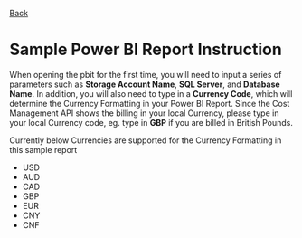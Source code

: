 [Back](./readme.md)
# Sample Power BI Report Instruction

When opening the pbit for the first time, you will need to input a series of parameters such as **Storage Account Name**, **SQL Server**, and **Database Name**. In addition, you will also need to type in a **Currency Code**, which will determine the Currency Formatting in your Power BI Report. Since the Cost Management API shows the billing in your local Currency, please type in your local Currency code, eg. type in **GBP** if you are billed in British Pounds.

Currently below Currencies are supported for the Currency Formatting in this sample report

- USD
- AUD
- CAD
- GBP
- EUR
- CNY
- CNF
